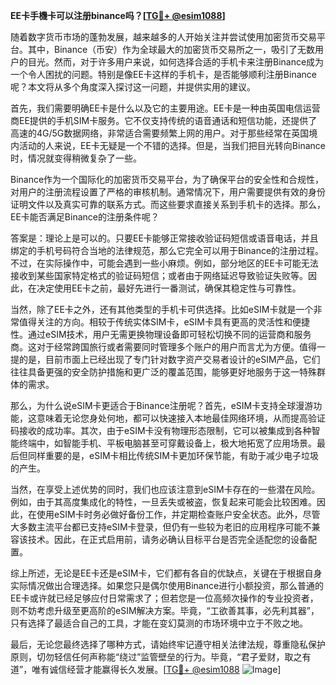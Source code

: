 **EE卡手機卡可以注册binance吗？[[TG💪+ @esim1088](https://t.me/s/esim1088)]**

随着数字货币市场的蓬勃发展，越来越多的人开始关注并尝试使用加密货币交易平台。其中，Binance（币安）作为全球最大的加密货币交易所之一，吸引了无数用户的目光。然而，对于许多用户来说，如何选择合适的手机卡来注册Binance成为一个令人困扰的问题。特别是像EE卡这样的手机卡，是否能够顺利注册Binance呢？本文将从多个角度深入探讨这一问题，并提供实用的建议。

首先，我们需要明确EE卡是什么以及它的主要用途。EE卡是一种由英国电信运营商EE提供的手机SIM卡服务。它不仅支持传统的语音通话和短信功能，还提供了高速的4G/5G数据网络，非常适合需要频繁上网的用户。对于那些经常在英国境内活动的人来说，EE卡无疑是一个不错的选择。但是，当我们把目光转向Binance时，情况就变得稍微复杂了一些。

Binance作为一个国际化的加密货币交易平台，为了确保平台的安全性和合规性，对用户的注册流程设置了严格的审核机制。通常情况下，用户需要提供有效的身份证明文件以及真实可靠的联系方式。而这些要求直接关系到手机卡的选择。那么，EE卡能否满足Binance的注册条件呢？

答案是：理论上是可以的。只要EE卡能够正常接收验证码短信或语音电话，并且绑定的手机号码符合当地的法律规范，那么它完全可以用于Binance的注册过程。不过，在实际操作中，可能会遇到一些小麻烦。例如，部分地区的EE卡可能无法接收到某些国家特定格式的验证码短信；或者由于网络延迟导致验证失败等。因此，在决定使用EE卡之前，最好先进行一番测试，确保其稳定性与可靠性。

当然，除了EE卡之外，还有其他类型的手机卡可供选择。比如eSIM卡就是一个非常值得关注的方向。相较于传统实体SIM卡，eSIM卡具有更高的灵活性和便捷性。通过eSIM技术，用户无需更换物理设备即可轻松切换不同的运营商和服务商。这对于经常跨国旅行或者需要同时管理多个账户的用户而言尤为方便。值得一提的是，目前市面上已经出现了专门针对数字资产交易者设计的eSIM产品，它们往往具备更强的安全防护措施和更广泛的覆盖范围，能够更好地服务于这一特殊群体的需求。

那么，为什么说eSIM卡更适合于Binance注册呢？首先，eSIM卡支持全球漫游功能，这意味着无论您身处何地，都可以快速接入本地最佳网络环境，从而提高验证码接收的成功率。其次，由于eSIM卡没有物理形态限制，它可以被集成到各种智能终端中，如智能手机、平板电脑甚至可穿戴设备上，极大地拓宽了应用场景。最后但同样重要的是，eSIM卡相比传统SIM卡更加环保节能，有助于减少电子垃圾的产生。

当然，在享受上述优势的同时，我们也应该注意到eSIM卡存在的一些潜在风险。例如，由于其高度集成化的特性，一旦丢失或被盗，恢复起来可能会比较困难。因此，在使用eSIM卡时务必做好备份工作，并定期检查账户安全状态。此外，尽管大多数主流平台都已支持eSIM卡登录，但仍有一些较为老旧的应用程序可能不兼容该技术。因此，在正式启用前，请务必确认目标平台是否完全适配您的设备配置。

综上所述，无论是EE卡还是eSIM卡，它们都有各自的优缺点，关键在于根据自身实际情况做出合理选择。如果您只是偶尔使用Binance进行小额投资，那么普通的EE卡或许就已经足够应付日常需求了；但若您是一位高频次操作的专业投资者，则不妨考虑升级至更高阶的eSIM解决方案。毕竟，“工欲善其事，必先利其器”，只有选择了最适合自己的工具，才能在变幻莫测的市场环境中立于不败之地。

最后，无论您最终选择了哪种方式，请始终牢记遵守相关法律法规，尊重隐私保护原则，切勿轻信任何声称能“绕过”监管壁垒的行为。毕竟，“君子爱财，取之有道”，唯有诚信经营才能赢得长久发展。[[TG💪+ @esim1088](https://t.me/s/esim1088) ![Image](https://i.postimg.cc/4NQfJmqS/Snipaste-2025-05-13-00-14-12.png)]
